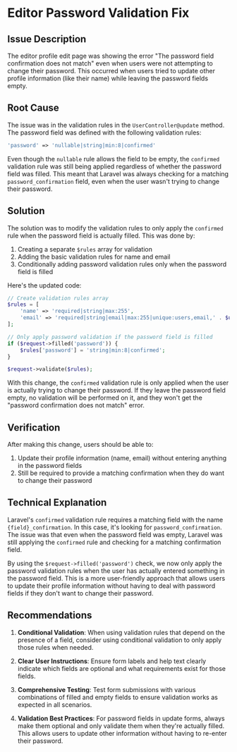 # Editor Password Validation Fix

## Issue Description

The editor profile edit page was showing the error "The password field confirmation does not match" even when users were not attempting to change their password. This occurred when users tried to update other profile information (like their name) while leaving the password fields empty.

## Root Cause

The issue was in the validation rules in the `UserController@update` method. The password field was defined with the following validation rules:

```php
'password' => 'nullable|string|min:8|confirmed'
```

Even though the `nullable` rule allows the field to be empty, the `confirmed` validation rule was still being applied regardless of whether the password field was filled. This meant that Laravel was always checking for a matching `password_confirmation` field, even when the user wasn't trying to change their password.

## Solution

The solution was to modify the validation rules to only apply the `confirmed` rule when the password field is actually filled. This was done by:

1. Creating a separate `$rules` array for validation
2. Adding the basic validation rules for name and email
3. Conditionally adding password validation rules only when the password field is filled

Here's the updated code:

```php
// Create validation rules array
$rules = [
    'name' => 'required|string|max:255',
    'email' => 'required|string|email|max:255|unique:users,email,' . $user->id,
];

// Only apply password validation if the password field is filled
if ($request->filled('password')) {
    $rules['password'] = 'string|min:8|confirmed';
}

$request->validate($rules);
```

With this change, the `confirmed` validation rule is only applied when the user is actually trying to change their password. If they leave the password field empty, no validation will be performed on it, and they won't get the "password confirmation does not match" error.

## Verification

After making this change, users should be able to:

1. Update their profile information (name, email) without entering anything in the password fields
2. Still be required to provide a matching confirmation when they do want to change their password

## Technical Explanation

Laravel's `confirmed` validation rule requires a matching field with the name `{field}_confirmation`. In this case, it's looking for `password_confirmation`. The issue was that even when the password field was empty, Laravel was still applying the `confirmed` rule and checking for a matching confirmation field.

By using the `$request->filled('password')` check, we now only apply the password validation rules when the user has actually entered something in the password field. This is a more user-friendly approach that allows users to update their profile information without having to deal with password fields if they don't want to change their password.

## Recommendations

1. **Conditional Validation**: When using validation rules that depend on the presence of a field, consider using conditional validation to only apply those rules when needed.

2. **Clear User Instructions**: Ensure form labels and help text clearly indicate which fields are optional and what requirements exist for those fields.

3. **Comprehensive Testing**: Test form submissions with various combinations of filled and empty fields to ensure validation works as expected in all scenarios.

4. **Validation Best Practices**: For password fields in update forms, always make them optional and only validate them when they're actually filled. This allows users to update other information without having to re-enter their password.
